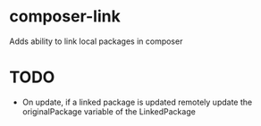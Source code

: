 # composer-link
Adds ability to link local packages in composer

# TODO

 - On update, if a linked package is updated remotely update the originalPackage variable of the LinkedPackage

